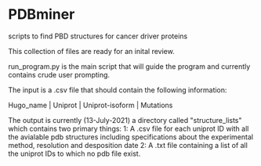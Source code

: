 # PDBminer
scripts to find PBD structures for cancer driver proteins

This collection of files are ready for an inital review. 

run_program.py is the main script that will guide the program and currently contains crude user prompting. 



The input is a .csv file that should contain the following information:

Hugo_name | Uniprot | Uniprot-isoform | Mutations



The output is currently (13-July-2021) a directory called "structure_lists" which contains two primary things:
  1:  A .csv file for each uniprot ID with all the avialable pdb structures including specifications about the experimental method, 
      resolution and desposition date
  2: A .txt file containing a list of all the uniprot IDs to which no pdb file exist. 

